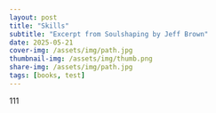 ```yaml
---
layout: post
title: "Skills"
subtitle: "Excerpt from Soulshaping by Jeff Brown"
date: 2025-05-21
cover-img: /assets/img/path.jpg
thumbnail-img: /assets/img/thumb.png
share-img: /assets/img/path.jpg
tags: [books, test]
---
```



111
